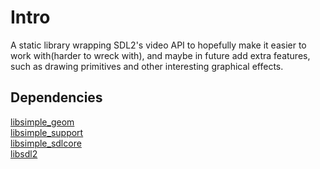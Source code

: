 # Intro
A static library wrapping SDL2's video API to hopefully make it easier to work with(harder to wreck with), and maybe in future add extra features, such as drawing primitives and other interesting graphical effects.

## Dependencies
[libsimple_geom](https://github.com/namark/libsimple_geom) <br />
[libsimple_support](https://github.com/namark/libsimple_support) <br />
[libsimple_sdlcore](https://github.com/namark/libsimple_sdlcore) <br />
[libsdl2](https://libsdl.org)

